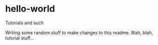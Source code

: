 # hello-world
Tutorials and such

Writing some random stuff to make changes to this readme.  Blah, blah, tutorial stuff...
